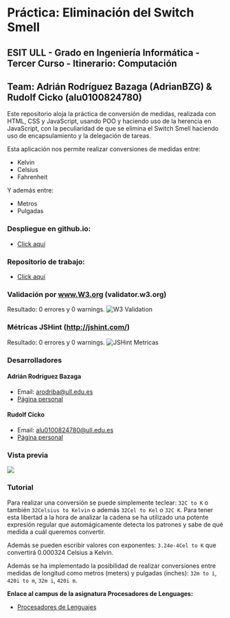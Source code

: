 # Práctica: Eliminación del Switch Smell
## ESIT ULL - Grado en Ingeniería Informática - Tercer Curso - Itinerario: Computación
## Team: Adrián Rodríguez Bazaga (AdrianBZG) & Rudolf Cicko (alu0100824780)

Este repositorio aloja la práctica de conversión de medidas, realizada con HTML, CSS y JavaScript, usando POO y haciendo uso de la herencia en JavaScript, con la peculiaridad de que se elimina el Switch Smell haciendo uso de encapsulamiento y la delegación de tareas.

Esta aplicación nos permite realizar conversiones de medidas entre:
* Kelvin
* Celsius
* Fahrenheit

Y además entre:
* Metros
* Pulgadas


### Despliegue en github.io:
* [Click aquí](http://lambdacode.github.io/Removing-Switch-Smelling/)

### Repositorio de trabajo:
* [Click aquí](https://github.com/LambdaCode/Removing-Switch-Smelling)

### Validación por www.W3.org (validator.w3.org)
Resultado: 0 errores y 0 warnings.
![W3 Validation](http://i.imgur.com/hqHRNup.png?1 "W3 Validation")

### Métricas JSHint (http://jshint.com/)
Resultado: 0 errores y 0 warnings.
![JSHint Metricas](http://i.imgur.com/4zDVjyW.png?1 "JSHint Metricas")

### Desarrolladores

#### Adrián Rodríguez Bazaga
  - Email: arodriba@ull.edu.es
  - [Página personal](http://adrianbzg.github.io)

#### Rudolf Cicko
  - Email: alu0100824780@ull.edu.es
  - [Página personal](http://alu0100824780.github.io)


### Vista previa

![](http://i.imgur.com/SdCLHfK.png?1)

### Tutorial ###
Para realizar una conversión se puede simplemente teclear: `32C to K` o también `32Celsius to Kelvin` o además `32Cel to Kel` o `32C K`. Para tener esta libertad a la hora de analizar la cadena se ha utilizado una potente expresión regular que automágicamente detecta los patrones y sabe de qué medida a cuál queremos convertir.

Además se pueden escribir valores con exponentes: `3.24e-4Cel to K` que convertirá 0.000324 Celsius a Kelvin.

Además se ha implementado la posibilidad de realizar conversiones entre medidas de longitud como metros (meters) y pulgadas (inches): `32m to i`, `420i to m`, `32m i`, `420i m`.



**Enlace al campus de la asignatura Procesadores de Lenguages:**

* [Procesadores de Lenguajes](https://campusvirtual.ull.es/1516/course/view.php?id=178)
